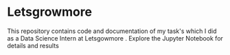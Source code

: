 # Letsgrowmore
This repository contains code and documentation of my task's which I did as a Data Science Intern at Letsgowmore .  Explore the Jupyter Notebook for details and results
